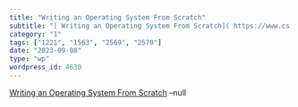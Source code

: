 ```yaml
---
title: "Writing an Operating System From Scratch"
subtitle: "[ Writing an Operating System From Scratch]( https://www.cs.bham.ac.uk/~exr/lectures/opsys/10_11/lec..."
category: "1"
tags: ["1221", "1563", "2569", "2570"]
date: "2023-09-08"
type: "wp"
wordpress_id: 4630
---
```

[ Writing an Operating System From Scratch]( https://www.cs.bham.ac.uk/~exr/lectures/opsys/10_11/lectures/os-dev.pdf) –null